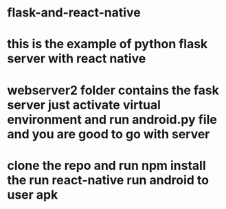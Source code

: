 # flask-and-react-native

# this is the example of python flask server with react native 

# webserver2 folder contains the fask server just activate virtual environment and run android.py file and you are good to go with server

# clone the repo and run npm install the run react-native run android to user apk
